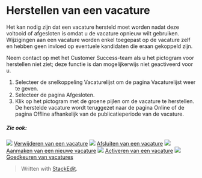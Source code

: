 # Herstellen van een vacature

Het kan nodig zijn dat een vacature hersteld moet worden nadat deze voltooid of afgesloten is omdat u de vacature opnieuw wilt gebruiken. Wijzigingen aan een vacature worden enkel toegepast op de vacature zelf en hebben geen invloed op eventuele kandidaten die eraan gekoppeld zijn.

Neem contact op met het Customer Success-team als u het pictogram voor herstellen niet ziet; deze functie is dan mogelijkerwijs niet geactiveerd voor u.

1.  Selecteer de snelkoppeling  Vacaturelijst  om de pagina  Vacaturelijst  weer te geven.
2.  Selecteer de pagina  Afgesloten.
3.  Klik op het pictogram met de groene pijlen om de vacature te herstellen. De herstelde vacature wordt teruggezet naar de pagina  Online  of de pagina  Offline  afhankelijk van de publicatieperiode van de vacature.

##### Zie ook:

![](../Resources/Images/icon-document-link.png)  [Verwijderen van een vacature](deleting_a_vacancy.htm)
![](../Resources/Images/icon-document-link.png)  [Afsluiten van een vacature](closing_a_vacancy.htm)
![](../Resources/Images/icon-document-link.png)  [Aanmaken van een nieuwe vacature](creating_a_new_vacancy.htm)
![](../Resources/Images/icon-document-link.png)  [Activeren van een vacature](activating_a_vacancy.htm)
![](../Resources/Images/icon-document-link.png)  [Goedkeuren van vacatures](vacancy_approvals.htm)


> Written with [StackEdit](https://stackedit.io/).
<!--stackedit_data:
eyJoaXN0b3J5IjpbMjExNTk5NTU2Ml19
-->